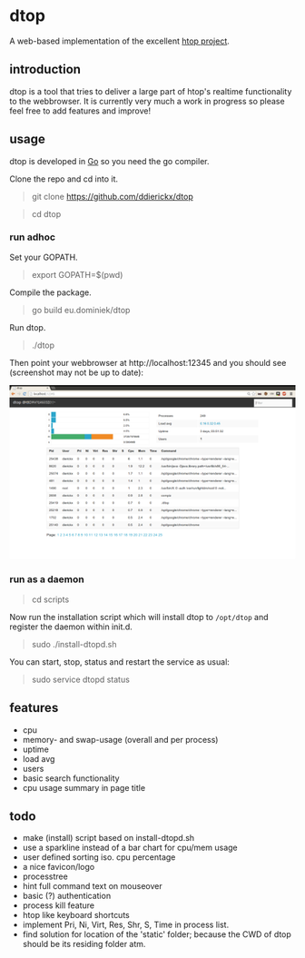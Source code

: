 # dtop #

A web-based implementation of the excellent [htop project](http://htop.sourceforge.net).

## introduction ##

dtop is a tool that tries to deliver a large part of htop's realtime functionality to the webbrowser. It is currently very much a work in progress so please feel free to add features and improve!

## usage ##

dtop is developed in [Go](http://golang.org) so you need the go compiler.

Clone the repo and cd into it.

> git clone https://github.com/ddierickx/dtop

> cd dtop

### run adhoc

Set your GOPATH.

> export GOPATH=$(pwd)

Compile the package.

> go build eu.dominiek/dtop

Run dtop.

> ./dtop

Then point your webbrowser at http://localhost:12345 and you should see (screenshot may not be up to date):

![Image](/screenshot.png?raw=true)

### run as a daemon

> cd scripts

Now run the installation script which will install dtop to `/opt/dtop` and register the daemon within init.d.

> sudo ./install-dtopd.sh

You can start, stop, status and restart the service as usual:

> sudo service dtopd status

## features ##

*	cpu
*	memory- and swap-usage (overall and per process)
*	uptime
*	load avg
*	users
*	basic search functionality
*   cpu usage summary in page title

## todo ##

*   make (install) script based on install-dtopd.sh
*   use a sparkline instead of a bar chart for cpu/mem usage
*	user defined sorting iso. cpu percentage
*   a nice favicon/logo
*	processtree
*	hint full command text on mouseover
*	basic (?) authentication
*	process kill feature
*	htop like keyboard shortcuts
*	implement Pri, Ni, Virt, Res, Shr, S, Time in process list.
*	find solution for location of the 'static' folder; because the CWD of dtop should be its residing folder atm.
